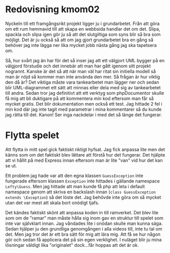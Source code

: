 ---
---
Redovisning kmom02
=========================

Nyckeln till ett framgångsrikt projekt ligger ju i grundarbetet. Från att göra om ett rum hemmavid till att skapa en webbsida handlar det om det. Slipa, spackla och slipa igen gör ju så att det slutgiltiga som syns blir så bra som möjligt. Det är ju också så att om jag gjort grundarbetet bra en gång så behöver jag inte lägga ner lika mycket jobb nästa gång jag ska tapetsera om.

Så, hur svårt jag än har för det så inser jag att ett välgjort UML bygger på en välgjord förstudie och det innebär att man har gått igenom sitt projekt nogrannt. Kanske är det så att när man väl har ritat sin initiella modell så man är nöjd så kommer man inte använda den mer. Så frågan är hur viktig den då är? Det viktiga måste vara tankearbetet man lägger ner och sedan blir UML-diagrammet ett sätt att minnas eller dela med sig av tankearbetet till andra.
Sedan tror jag definitivt att ett verktyg som phpDocumentor skulle få mig att bli duktigare på att kommentera min kod eftersom man får så mycket gratis. Det blir dokumentation men också ett test. Jag hittade 2 fel i min kod där jag inte tagit med parametrar i mina kommentarer så du kunde jag rätta till det. Kanon! Ser inga nackdelar i med det så länge det fungerar.

Flytta spelet
=============

Att flytta in mitt spel gick faktiskt riktigt hyfsat. Jag fick anpassa lite men det känns som om det faktiskt blev lättare att förstå hur det fungerar. Det hjälpte att vi hållit på med Express innan eftersom man är lite "van" vid hur det kan se ut.

Ett problem jag hade var att den egna klassen `GuessException` inte fungerade eftersom klassen `Exception` inte hittades i gällande namespace `Lefty\Guess`. Men jag hittade att man kunde få php att leta i default namespace genom att skriva en backslash innan (`class GuessException extends \Exception`) så det löste det.
Jag behövde inte göra om så mycket utan det var mest att skala bort onödigt tjafs.

Det kändes faktiskt skönt att anpassa koden in till ramverket. Det blev lite som om de "ramar" man måste hålla sig inom gav en struktur till spelet som inte var självklart innan. Jag våndades lite i onödan skulle man kunna säga. Sedan hjälper ju den grundliga genomgången i alla videos till, inte tu tal om det. Men jag tror det är ett bra sätt för mig att lära mig. Att få se hur någon gör och sedan få applicera det på sin egen verklighet. I nuläget blir ju mina lösningar väldigt lika "originalet" dock...får hoppas att det är ok.
